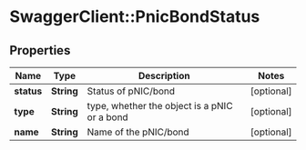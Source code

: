# SwaggerClient::PnicBondStatus

## Properties
Name | Type | Description | Notes
------------ | ------------- | ------------- | -------------
**status** | **String** | Status of pNIC/bond | [optional] 
**type** | **String** | type, whether the object is a pNIC or a bond | [optional] 
**name** | **String** | Name of the pNIC/bond | [optional] 


